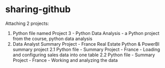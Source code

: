 # sharing-github
Attaching 2 projects:
1. Python file named Project 3 - Python Data Analysis - a Python project from the course, python data analysis
2. Data Analyst Summary Project - France Real Estate Python & PowerBI summary project
  2.1 Python file - Summary Project - France - Loading and configuring sales data into one table
  2.2 Python file - Summary Project - France - Working and analyzing the data
